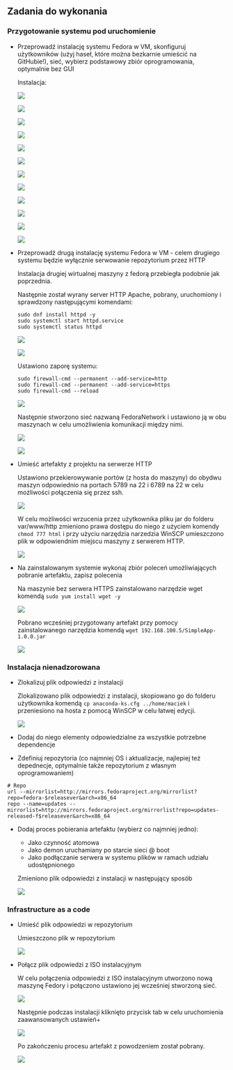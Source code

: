 ## Zadania do wykonania
### Przygotowanie systemu pod uruchomienie
* Przeprowadź instalację systemu Fedora w VM, skonfiguruj użytkowników (użyj haseł, które można bezkarnie umieścić na GitHubie!), sieć, wybierz podstawowy zbiór oprogramowania, optymalnie bez GUI
	
	Instalacja:
	
	![](ScreenShots/LangSetting.png?raw=true)
	
	![](ScreenShots/Setting01.png?raw=true)
	
	![](ScreenShots/DiscSetting01.png?raw=true)
	
	![](ScreenShots/DiscSetting02.png?raw=true)
	
	![](ScreenShots/DiscSetting03.png?raw=true)
	
	![](ScreenShots/DiscSetting04.png?raw=true)
	
	![](ScreenShots/NetworkSetting.png?raw=true)
	
	![](ScreenShots/MinimalInstall.png?raw=true)
	
	![](ScreenShots/RootPass.png?raw=true)
	
	![](ScreenShots/UserVir1.png?raw=true)
	
	![](ScreenShots/KeyboardSettings.png?raw=true)
	
	![](ScreenShots/InstallComplete.png?raw=true)


* Przeprowadź drugą instalację systemu Fedora w VM - celem drugiego systemu będzie wyłącznie serwowanie repozytorium przez HTTP

	Instalacja drugiej wirtualnej maszyny z fedorą przebiegła podobnie jak poprzednia.
	
	Następnie został wyrany server HTTP Apache, pobrany, uruchomiony i sprawdzony następującymi komendami:
	```
	sudo dnf install httpd -y
	sudo systemctl start httpd.service
	sudo systemctl status httpd 
	
	```
	![](ScreenShots/InstallHTTPD.png?raw=true)
	
	![](ScreenShots/HTTPDStartAndCheck.png?raw=true)
	
	Ustawiono zaporę systemu:
	
	```
	sudo firewall-cmd --permanent --add-service=http
	sudo firewall-cmd --permanent --add-service=https
	sudo firewall-cmd --reload
	```
	
	![](ScreenShots/Firewallpng.png?raw=true)
	
	
	
	Następnie stworzono sieć nazwaną FedoraNetwork i ustawiono ją w obu maszynach w celu umożliwienia komunikacji między nimi.
	
	
	![](ScreenShots/CreateNetwork.png?raw=true)
	
	![](ScreenShots/InternalNetworkSetting.png?raw=true)
	
	
	

	
	
	

	

* Umieść artefakty z projektu na serwerze HTTP

	Ustawiono przekierowywanie portów (z hosta do maszyny) do obydwu maszyn odpowiednio na portach 5789 na 22 i 6789 na 22 w celu możliwości połączenia się przez ssh.
	
	
	![](ScreenShots/sshForwarding.png?raw=true)
	
	
	
	W celu możliwości wrzucenia przez użytkownika pliku jar do folderu var/www/http zmieniono prawa dostępu do niego z użyciem komendy ```chmod 777 html``` i przy użyciu narzędzia narzedzia WinSCP umieszczono plik w odpowiendnim miejscu maszyny z serwerem HTTP.

	![](ScreenShots/jarFilePlacedInHTMLFolder.png?raw=true)
	
	

	
	
	
* Na zainstalowanym systemie wykonaj zbiór poleceń umożliwiających pobranie artefaktu, zapisz polecenia

	Na maszynie bez serwera HTTPS zainstalowano narzędzie wget komendą ```sudo yum install wget -y```
	
	![](ScreenShots/wgetInstall.png?raw=true)
		
	
	
	Pobrano wcześniej przygotowany artefakt przy pomocy zainstalowanego narzędzia komendą ```wget 192.168.100.5/SimpleApp-1.0.0.jar```
	
	![](ScreenShots/DownloadArtifact.png?raw=true)

### Instalacja nienadzorowana
* Zlokalizuj plik odpowiedzi z instalacji

	Zlokalizowano plik odpowiedzi z instalacji, skopiowano go do folderu użytkownika komendą ```cp anaconda-ks.cfg ../home/maciek``` i przeniesiono na hosta z pomocą WinSCP w celu łatwej edycji.

	![](ScreenShots/InstallFileFoundAndCopied.png?raw=true)

* Dodaj do niego elementy odpowiedzialne za wszystkie potrzebne dependencje
* Zdefiniuj repozytoria (co najmniej OS i aktualizacje, najlepiej też depednecje, optymalnie także repozytorium z własnym oprogramowaniem)
```
# Repo
url --mirrorlist=http://mirrors.fedoraproject.org/mirrorlist?repo=fedora-$releasever&arch=x86_64
repo --name=updates --mirrorlist=http://mirrors.fedoraproject.org/mirrorlist?repo=updates-released-f$releasever&arch=x86_64
```
* Dodaj proces pobierania artefaktu (wybierz co najmniej jedno):
  * Jako czynność atomowa
  * Jako demon uruchamiany po starcie sieci @ boot
  * Jako podłączanie serwera w systemu plików w ramach udziału udostępnionego
  
  
  Zmieniono plik odpowiedzi z instalacji w następujący sposób
  
  ![](ScreenShots/EdittedAnaconda.png?raw=true)
  
  
### Infrastructure as a code
* Umieść plik odpowiedzi w repozytorium

	Umieszczono plik w repozytorium
	
	![](ScreenShots/gitAddAnaconda.png?raw=true)
	
	

* Połącz plik odpowiedzi z ISO instalacyjnym

	W celu połączenia odpowiedzi z ISO instalacyjnym utworzono nową maszynę Fedory i połączono ustawiono jej wcześniej stworzoną sieć.
	
	![](ScreenShots/gitAddAnaconda.png?raw=true)
	
	
	
	Następnie podczas instalacji kliknięto przycisk tab w celu uruchomienia zaawansowanych ustawień+
	
	
	![](ScreenShots/gitAddAnaconda.png?raw=true)
	
	
	
	Po zakończeniu procesu artefakt z powodzeniem został pobrany.
	
	![](ScreenShots/gitAddAnaconda.png?raw=true)

